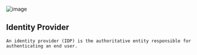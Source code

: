 

![image](https://user-images.githubusercontent.com/38231831/158721798-361eeac2-d48c-4c9c-bd78-95b88d09a4ca.png)

## Identity Provider
```
An identity provider (IDP) is the authoritative entity responsible for authenticating an end user.
```
